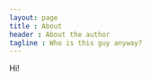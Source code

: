 ```yaml
---
layout: page
title : About
header : About the author
tagline : Who is this guy anyway?
---
```


Hi!